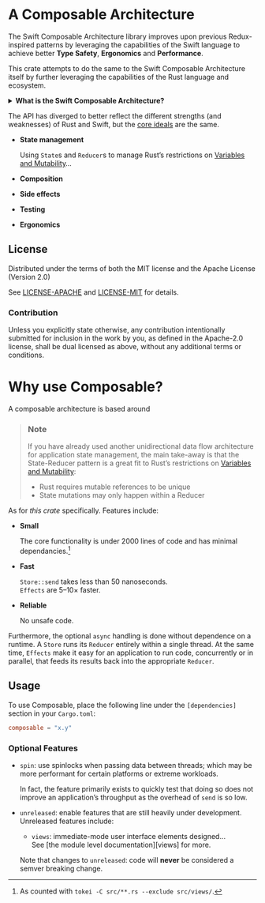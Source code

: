# A Composable Architecture

The Swift Composable Architecture library improves upon previous Redux-inspired patterns by leveraging the capabilities of the Swift language to achieve better **Type Safety**, **Ergonomics** and **Performance**.

This crate attempts to do the same to the Swift Composable Architecture itself by further leveraging the capabilities of the Rust language and ecosystem.

<details>
<summary><strong>What is the Swift Composable Architecture?</strong></summary>
<blockquote>
<p>The <a href='https://github.com/pointfreeco/swift-composable-architecture'>Composable Architecture</a> (TCA, for short) is a library for building applications in a consistent and understandable way, with composition, testing, and ergonomics in mind. It can be used in SwiftUI, UIKit, and more, and on any Apple platform (iOS, macOS, tvOS, and watchOS).</p>
<h2>Learn More</h2>
<p>The Composable Architecture was designed over the course of many episodes on <a href='https://www.pointfree.co/'>Point•Free</a>, a video series exploring functional programming and the Swift language, hosted by Brandon Williams and Stephen Celis.</p>
<p>You can watch all of the episodes <a href='https://www.pointfree.co/collections/composable-architecture'>here</a>, as well as a dedicated, multipart tour of the architecture from scratch: <a href='https://www.pointfree.co/collections/composable-architecture/a-tour-of-the-composable-architecture/ep100-a-tour-of-the-composable-architecture-part-1'>part 1</a>, <a href='https://www.pointfree.co/collections/composable-architecture/a-tour-of-the-composable-architecture/ep101-a-tour-of-the-composable-architecture-part-2'>part 2</a>, <a href='https://www.pointfree.co/collections/composable-architecture/a-tour-of-the-composable-architecture/ep102-a-tour-of-the-composable-architecture-part-3'>part 3</a> and <a href='https://www.pointfree.co/collections/composable-architecture/a-tour-of-the-composable-architecture/ep103-a-tour-of-the-composable-architecture-part-4'>part 4</a>.</p>
<p><img src="https://d3rccdn33rt8ze.cloudfront.net/episodes/0069.jpeg" referrerpolicy="no-referrer"></p>
</blockquote>
</details>

The API has diverged to better reflect the different strengths (and weaknesses) of Rust and Swift, but the [core ideals](https://pointfreeco.github.io/swift-composable-architecture/main/documentation/composablearchitecture/) are the same.

- **State management**

  Using `State`s and `Reducer`s to manage Rust’s restrictions on [Variables and Mutability](https://doc.rust-lang.org/book/ch03-01-variables-and-mutability.html#variables-and-mutability)…

- **Composition**
- **Side effects**
- **Testing**
- **Ergonomics**



## License

Distributed under the terms of both the MIT license and the Apache License (Version 2.0)

See [LICENSE-APACHE](LICENSE-APACHE.md) and [LICENSE-MIT](LICENSE-MIT.md) for details.

### Contribution

Unless you explicitly state otherwise, any contribution intentionally submitted for inclusion in the work by you, as defined in the Apache-2.0 license, shall be dual licensed as above, without any additional terms or conditions.



# Why use Composable?

A composable architecture is based around

> ### Note
>
> If you have already used another unidirectional data flow architecture for application state management, the main take-away is that the State-Reducer pattern is a great fit to Rust’s restrictions on [Variables and Mutability](https://doc.rust-lang.org/book/ch03-01-variables-and-mutability.html#variables-and-mutability):
>
> - Rust requires mutable references to be unique
> - State mutations may only happen within a Reducer



As for *this crate* specifically. Features include:

- **Small**

  The core functionality is under 2000 lines of code and has minimal dependancies.[^wc]

- **Fast**

  `Store::send` takes less than 50 nanoseconds.  
  `Effects` are 5–10× faster.

- **Reliable**

  No unsafe code. 



Furthermore, the optional `async` handling is done without dependence on a runtime. A `Store` runs its `Reducer` entirely within a single thread. At the same time, `Effects` make it easy for an application to run code, concurrently or in parallel, that feeds its results back into the appropriate `Reducer`.



## Usage

To use Composable, place the following line under the `[dependencies]` section in your `Cargo.toml`:

```toml
composable = "x.y"
```



### Optional Features

- `spin`: use spinlocks when passing data between threads; which may be more performant for certain platforms or extreme workloads.

  In fact, the feature primarily exists to quickly test that doing so does not improve an application’s throughput as the overhead of `send` is so low.

- `unreleased`: enable features that are still heavily under development. Unreleased features include:
  - `views`: immediate-mode user interface elements designed…  
    See [the module level documentation][views] for more.

  Note that changes to `unreleased`: code will **never** be considered a semver breaking change.



[^wc]: As counted with `tokei -C src/**.rs --exclude src/views/`.

